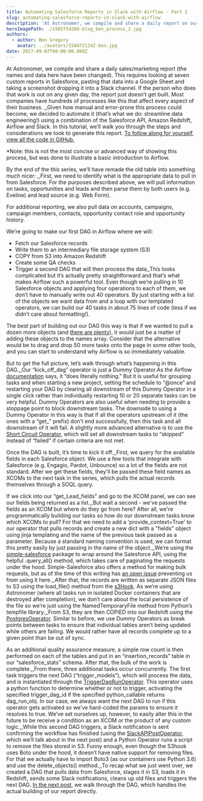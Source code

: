 ```yaml
---
title: Automating Salesforce Reports in Slack with Airflow - Part I
slug: automating-salesforce-reports-in-slack-with-airflow
description: 'At Astronomer, we compile and share a daily report on our Solutions Directors and marketing channels. We decided to automate it.'
heroImagePath: ./1505754208-blog_ben_process_2.jpg
authors:
  - author: Ben Gregory
    avatar: ../avatars/1504721242-ben.jpg
date: 2017-09-07T00:00:00.000Z
---
```


At Astronomer, we compile and share a daily sales/marketing report (the names and data here have been changed). This requires looking at seven custom reports in Salesforce, pasting that data into a Google Sheet and taking a screenshot dropping it into a Slack channel. If the person who does that work is out on any given day, the report just doesn’t get built. Most companies have hundreds of processes like this that affect every aspect of their business. ,,Given how manual and error-prone this process could become, we decided to automate it (that’s what we do: streamline data engineering!) using a combination of the Salesforce API, Amazon Redshift, Airflow and Slack. In this tutorial, we’ll walk you through the steps and considerations we took to generate this report. [To follow along for yourself, view all the code in GitHub.](http://github.com/astronomerio/example-dags/blob/master/salesforce_to_slack/salesforce_to_redshift.py)

*Note: this is not the most concise or advanced way of showing this process, but was done to illustrate a basic introduction to Airflow.

By the end of the this series, we’ll have remade the old table into something much nicer: ,,First, we need to identify what is the appropriate data to pull in from Salesforce. For the purposes described above, we will pull information on tasks, opportunities and leads and then parse them by both users (e.g. Eveline) and lead source (e.g. Web Form).

For additional reporting, we also pull data on accounts, campaigns, campaign members, contacts, opportunity contact role and opportunity history.

We’re going to make our first DAG in Airflow where we will:

* Fetch our Salesforce records
* Write them to an intermediary file storage system (S3)
* COPY from S3 into Amazon Redshift
* Create some QA checks
* Trigger a second DAG that will then process the data,,This looks complicated but it’s actually pretty straightforward and that’s what makes Airflow such a powerful tool. Even though we’re pulling in 10 Salesforce objects and applying four operations to each of them, we don’t have to manually write out 40 operators. By just starting with a list of the objects we want data from and a loop with our templated operators, we can build our 40 tasks in about 75 lines of code (less if we didn’t care about formatting!).

The best part of building out our DAG this way is that if we wanted to pull a dozen more objects (and [there are plenty](http://developer.salesforce.com/docs/atlas.en-us.object_reference.meta/api/sforce_api_objects_list.htm)), it would just be a matter of adding these objects to the names array. Consider that the alternative would be to drag and drop 50 more tasks onto the page in some other tools, and you can start to understand why Airflow is so immediately valuable.

But to get the full picture, let’s walk through what’s happening in this DAG.,,Our “kick_off_dag” operator is just a Dummy Operator.As the Airflow [documentation](https://pythonhosted.org/airflow/code.html#airflow.operators.DummyOperator) says, it “does literally nothing.” But it is useful for grouping tasks and when starting a new project, setting the schedule to “@once” and restarting your DAG by clearing all downstream of this Dummy Operator in a single click rather than individually restarting 10 or 20 separate tasks can be very helpful. Dummy Operators are also useful when needing to provide a stoppage point to block downstream tasks. The downside to using a Dummy Operator in this way is that if all the operators upstream of it (the ones with a “get_” prefix) don’t end successfully, then this task and all downstream of it will fail. A slightly more advanced alternative is to use the [Short Circuit Operator](https://pythonhosted.org/airflow/code.html#airflow.operators.ShortCircuitOperator), which will set all downstream tasks to “skipped” instead of “failed” if certain criteria are not met.

Once the DAG is built, it’s time to kick it off.,,First, we query for the available fields in each Salesforce object. We use a few tools that integrate with Salesforce (e.g. Engagio, Pardot, Unbounce) so a lot of the fields are not standard. After we get these fields, they'll be passed these field names as XCOMs to the next task in the series, which pulls the actual records themselves through a SOQL query.

If we click into our “get_Lead_fields” and go to the XCOM panel, we can see our fields being returned as a list.,,But wait a second - we've passed the fields as an XCOM but where do they go from here? After all, we're programmatically building our tasks so how do our downstream tasks know which XCOMs to pull? For that we need to add a 'provide_context=True' to our operator that pulls records and create a new dict with a "fields" object using jinja templating and the name of the previous task passed as a parameter. Because a standard naming convention is used, we can format this pretty easily by just passing in the name of the object.,,We’re using the [simple-salesforce](https://github.com/simple-salesforce/simple-salesforce) package to wrap around the Salesforce API, using the helpful .query_all() method, which takes care of paginating the requests under the hood. Simple-Salesforce also offers a method for making bulk requests, but as of the time of this writing has [an open issue](https://github.com/simple-salesforce/simple-salesforce/issues/176) preventing us from using it here.,,After that, the records are written as separate JSON files to S3 using the load_file() method from the [s3Hook](https://pythonhosted.org/airflow/_modules/S3_hook.html). As we’re using Astronomer (where all tasks run in isolated Docker containers that are destroyed after completion), we don’t care about the local persistence of the file so we’re just using the NamedTemporaryFile method from Python’s tempfile library.,,From S3, they are then COPIED into our Redshift using the [PostgresOperator](https://pythonhosted.org/airflow/_modules/postgres_operator.html#PostgresOperator). Similar to before, we use Dummy Operators as break points between tasks to ensure that individual tables aren’t being updated while others are failing. We would rather have all records complete up to a given point than be out of sync. 

As an additional quality assurance measure, a simple row count is then performed on each of the tables and put in an “insertion_records” table in our “salesforce_stats” schema. After that, the bulk of the work is complete.,,From there, three additional tasks occur concurrently. The first task triggers the next DAG (“trigger_models”), which will process the data, and is instantiated through the [TriggerDagRunOperator](https://pythonhosted.org/airflow/_modules/dagrun_operator.html#TriggerDagRunOperator). This operator uses a python function to determine whether or not to trigger, activating the specified trigger_dag_id if the specified python_callable returns dag_run_obj. In our case, we always want the next DAG to run if this operator gets activated so we’ve hard-coded the params to ensure it resolves to true. We’ve set ourselves up, however, to easily alter this in the future to be receive a condition as an XCOM or the product of any custom logic.,,While this second DAG triggers, a Slack notification is sent confirming the workflow has finished (using the [SlackAPIPostOperator](https://pythonhosted.org/airflow/_modules/slack_operator.html#SlackAPIOperator), which we’ll talk about in the next post) and a Python Operator runs a script to remove the files stored in S3. Funny enough, even though the S3hook uses Boto under the hood, it doesn’t have native support for removing files. For that we actually have to import Boto3 (as our containers use Python 3.6) and use the delete_objects() method.,,To recap what we just went over, we created a DAG that pulls data from Salesforce, stages it in S3, loads it in Redshift, sends some Slack notifications, cleans up old files and triggers the next DAG. [In the next post](http://www.astronomer.io/blog/automating-salesforce-reports-in-slack-with-airflow-ii/), we walk through the DAG, which handles the actual building of our report directly.

 